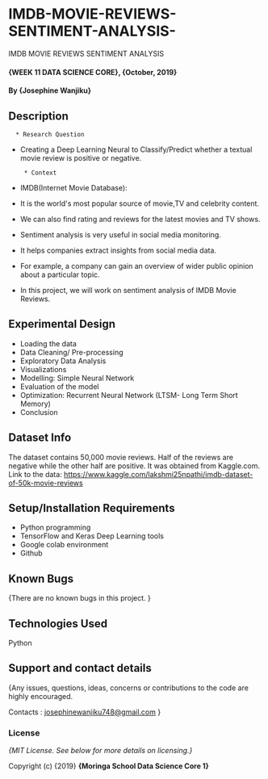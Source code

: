 # IMDB-MOVIE-REVIEWS-SENTIMENT-ANALYSIS-
IMDB MOVIE REVIEWS SENTIMENT ANALYSIS 

#### {WEEK 11  DATA SCIENCE CORE}, {October, 2019}

#### By **{Josephine Wanjiku}**

## Description

      * Research Question
 
 * Creating a Deep Learning Neural to Classify/Predict whether a textual movie review is positive or negative.
 
        * Context
        
* IMDB(Internet Movie Database):

* It is the world's most popular source of movie,TV and celebrity content.

* We can also find rating and reviews for the latest movies and TV shows.

* Sentiment analysis is very useful in social media monitoring.

* It helps companies extract insights from social media data.

* For example, a company can gain an overview of wider public opinion about a particular topic.

* In this project, we will work on sentiment analysis of IMDB Movie Reviews.


## Experimental Design

* Loading the data
* Data Cleaning/ Pre-processing
* Exploratory Data Analysis
* Visualizations
* Modelling: Simple Neural Network
* Evaluation of the model
* Optimization: Recurrent Neural Network (LTSM- Long Term Short Memory)
* Conclusion

## Dataset Info
The dataset contains 50,000 movie reviews.
Half of the reviews are negative while the other half are positive.
It was obtained from Kaggle.com.
Link to the data: https://www.kaggle.com/lakshmi25npathi/imdb-dataset-of-50k-movie-reviews


## Setup/Installation Requirements

* Python programming
* TensorFlow and Keras Deep Learning tools
* Google colab environment
* Github

## Known Bugs

{There are no known bugs in this project. }

## Technologies Used

Python

## Support and contact details

{Any issues, questions, ideas, concerns or contributions to the code are highly encouraged.

 Contacts : josephinewanjiku748@gmail.com }
 
### License

*{MIT License.  See below for more details on licensing.}*

Copyright (c) {2019} **{Moringa School Data Science Core 1}**
